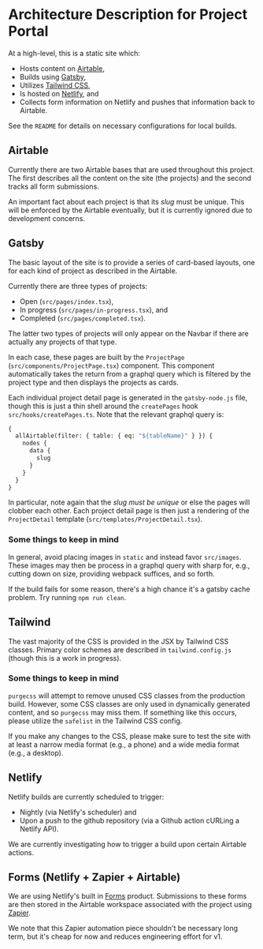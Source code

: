 # Architecture Description for Project Portal

At a high-level, this is a static site which:

- Hosts content on [Airtable](https://airtable.com),
- Builds using [Gatsby](https://www.gatsbyjs.com),
- Utilizes [Tailwind CSS](https://tailwindcss.com),
- Is hosted on [Netlify](https://www.netlify.com), and
- Collects form information on Netlify and pushes that information back to Airtable.

See the `README` for details on necessary configurations for local builds.

## Airtable

Currently there are two Airtable bases that are used throughout this project. The first
describes all the content on the site (the projects) and the second tracks all form
submissions.

An important fact about each project is that its _slug_ must be unique. This will be
enforced by the Airtable eventually, but it is currently ignored due to development
concerns.

## Gatsby

The basic layout of the site is to provide a series of card-based layouts, one for
each kind of project as described in the Airtable.

Currently there are three types of projects:

- Open (`src/pages/index.tsx`),
- In progress (`src/pages/in-progress.tsx`), and
- Completed (`src/pages/completed.tsx`).

The latter two types of projects will only appear on the Navbar if there are actually
any projects of that type.

In each case, these pages are built by the `ProjectPage` (`src/components/ProjectPage.tsx`)
component. This component automatically takes the return from a graphql query which is
filtered by the project type and then displays the projects as cards.

Each individual project detail page is generated in the `gatsby-node.js` file, though
this is just a thin shell around the `createPages` hook `src/hooks/createPages.ts`.
Note that the relevant graphql query is:

```graphql
{
  allAirtable(filter: { table: { eq: "${tableName}" } }) {
    nodes {
      data {
        slug
      }
    }
  }
}
```

In particular, note again that the _slug must be unique_ or else the pages will clobber
each other. Each project detail page is then just a rendering of the `ProjectDetail`
template (`src/templates/ProjectDetail.tsx`).

### Some things to keep in mind

In general, avoid placing images in `static` and instead favor `src/images`. These
images may then be process in a graphql query with sharp for, e.g., cutting down on
size, providing webpack suffices, and so forth.

If the build fails for some reason, there's a high chance it's a gatsby cache problem.
Try running `npm run clean`.

## Tailwind

The vast majority of the CSS is provided in the JSX by Tailwind CSS classes. Primary
color schemes are described in `tailwind.config.js` (though this is a work in progress).

### Some things to keep in mind

`purgecss` will attempt to remove unused CSS classes from the production build. However,
some CSS classes are only used in dynamically generated content, and so `purgecss` may
miss them. If something like this occurs, please utilize the `safelist` in the Tailwind
CSS config.

If you make any changes to the CSS, please make sure to test the site with at least
a narrow media format (e.g., a phone) and a wide media format (e.g., a desktop).

## Netlify

Netlify builds are currently scheduled to trigger:

- Nightly (via Netlify's scheduler) and
- Upon a push to the github repository (via a Github action cURLing a Netlify API).

We are currently investigating how to trigger a build upon certain Airtable actions.

## Forms (Netlify + Zapier + Airtable)

We are using Netlify's built in [Forms](https://docs.netlify.com/forms/setup/?_ga=2.154814840.1787923700.1636648625-1173918369.1635907455)
product. Submissions to these forms are then stored in the Airtable workspace associated
with the project using [Zapier](https://zapier.com/apps/airtable/integrations/netlify).

We note that this Zapier automation piece shouldn't be necessary long term, but it's
cheap for now and reduces engineering effort for v1.
